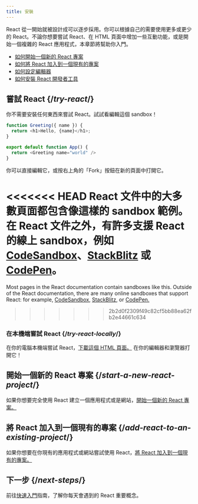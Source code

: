 ```yaml
---
title: 安裝
---
```


<Intro>

React 從一開始就被設計成可以逐步採用。你可以根據自己的需要使用更多或更少的 React。不論你想要嘗試 React、在 HTML 頁面中增加一些互動功能，或是開始一個複雜的 React 應用程式，本章節將幫助你入門。

</Intro>

<YouWillLearn isChapter={true}>

* [如何開始一個新的 React 專案](/learn/start-a-new-react-project)
* [如何將 React 加入到一個現有的專案](/learn/add-react-to-an-existing-project)
* [如何設定編輯器](/learn/editor-setup)
* [如何安裝 React 開發者工具](/learn/react-developer-tools)

</YouWillLearn>

## 嘗試 React {/*try-react*/}

你不需要安裝任何東西來嘗試 React。試試看編輯這個 sandbox！

<Sandpack>

```js
function Greeting({ name }) {
  return <h1>Hello, {name}</h1>;
}

export default function App() {
  return <Greeting name="world" />
}
```

</Sandpack>

你可以直接編輯它，或按右上角的「Fork」按鈕在新的頁面中打開它。

<<<<<<< HEAD
React 文件中的大多數頁面都包含像這樣的 sandbox 範例。在 React 文件之外，有許多支援 React 的線上 sandbox，例如 [CodeSandbox]((https://codesandbox.io/s/new))、[StackBlitz](https://stackblitz.com/fork/react) 或 [CodePen](https://codepen.io/pen?&editors=0010&layout=left&prefill_data_id=3f4569d1-1b11-4bce-bd46-89090eed5ddb)。
=======
Most pages in the React documentation contain sandboxes like this. Outside of the React documentation, there are many online sandboxes that support React: for example, [CodeSandbox](https://codesandbox.io/s/new), [StackBlitz](https://stackblitz.com/fork/react), or [CodePen.](https://codepen.io/pen?template=QWYVwWN)
>>>>>>> 2b2d0f2309f49c82cf5bb88ea62fb2e44661c634

### 在本機端嘗試 React {/*try-react-locally*/}

在你的電腦本機端嘗試 React，[下載這個 HTML 頁面。](https://gist.githubusercontent.com/gaearon/0275b1e1518599bbeafcde4722e79ed1/raw/db72dcbf3384ee1708c4a07d3be79860db04bff0/example.html) 在你的編輯器和瀏覽器打開它！

## 開始一個新的 React 專案 {/*start-a-new-react-project*/}

如果你想要完全使用 React 建立一個應用程式或是網站，[開始一個新的 React 專案。](/learn/start-a-new-react-project)

## 將 React 加入到一個現有的專案 {/*add-react-to-an-existing-project*/}

如果你想要在你現有的應用程式或網站嘗試使用 React，[將 React 加入到一個現有的專案。](/learn/add-react-to-an-existing-project)

## 下一步 {/*next-steps*/}

前往[快速入門](/learn)指南，了解你每天會遇到的 React 重要概念。
